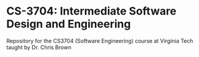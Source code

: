 # CS-3704: Intermediate Software Design and Engineering
Repository for the CS3704 (Software Engineering) course at Virginia Tech taught by Dr. Chris Brown 
